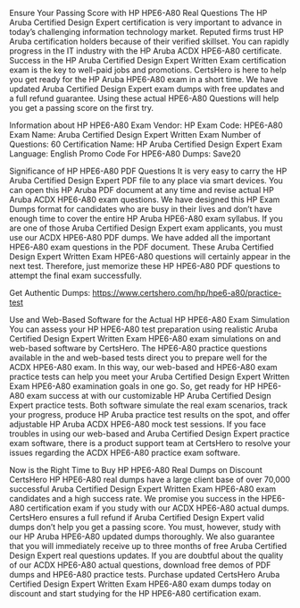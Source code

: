 Ensure Your Passing Score with HP HPE6-A80 Real Questions
The HP Aruba Certified Design Expert certification is very important to advance in today’s challenging information technology market. Reputed firms trust HP Aruba certification holders because of their verified skillset. You can rapidly progress in the IT industry with the HP Aruba ACDX HPE6-A80 certificate. Success in the HP Aruba Certified Design Expert Written Exam certification exam is the key to well-paid jobs and promotions. CertsHero is here to help you get ready for the HP Aruba HPE6-A80 exam in a short time. We have updated Aruba Certified Design Expert exam dumps with free updates and a full refund guarantee. Using these actual HPE6-A80 Questions will help you get a passing score on the first try.

Information about HP HPE6-A80 Exam
Vendor: HP
Exam Code: HPE6-A80
Exam Name: Aruba Certified Design Expert Written Exam
Number of Questions: 60
Certification Name: HP Aruba Certified Design Expert
Exam Language: English
Promo Code For HPE6-A80 Dumps: Save20


Significance of HP HPE6-A80 PDF Questions
It is very easy to carry the HP Aruba Certified Design Expert PDF file to any place via smart devices. You can open this HP Aruba PDF document at any time and revise actual HP Aruba ACDX HPE6-A80 exam questions. We have designed this HP Exam Dumps format for candidates who are busy in their lives and don’t have enough time to cover the entire HP Aruba HPE6-A80 exam syllabus. If you are one of those Aruba Certified Design Expert exam applicants, you must use our ACDX HPE6-A80 PDF dumps. We have added all the important HPE6-A80 exam questions in the PDF document. These Aruba Certified Design Expert Written Exam HPE6-A80 questions will certainly appear in the next test. Therefore, just memorize these HP HPE6-A80 PDF questions to attempt the final exam successfully.

Get Authentic Dumps: https://www.certshero.com/hp/hpe6-a80/practice-test

Use and Web-Based Software for the Actual HP HPE6-A80 Exam Simulation
You can assess your HP HPE6-A80 test preparation using realistic Aruba Certified Design Expert Written Exam HPE6-A80 exam simulations on and web-based software by CertsHero. The HPE6-A80 practice questions available in the and web-based tests direct you to prepare well for the ACDX HPE6-A80 exam. In this way, our web-based and HPE6-A80 exam practice tests can help you meet your Aruba Certified Design Expert Written Exam HPE6-A80 examination goals in one go. So, get ready for HP HPE6-A80 exam success at with our customizable HP Aruba Certified Design Expert practice tests. Both software simulate the real exam scenarios, track your progress, produce HP Aruba practice test results on the spot, and offer adjustable HP Aruba ACDX HPE6-A80 mock test sessions. If you face troubles in using our web-based and Aruba Certified Design Expert practice exam software, there is a product support team at CertsHero to resolve your issues regarding the ACDX HPE6-A80 practice exam software.



Now is the Right Time to Buy HP HPE6-A80 Real Dumps on Discount
CertsHero HP HPE6-A80 real dumps have a large client base of over 70,000 successful Aruba Certified Design Expert Written Exam HPE6-A80 exam candidates and a high success rate. We promise you success in the HPE6-A80 certification exam if you study with our ACDX HPE6-A80 actual dumps. CertsHero ensures a full refund if Aruba Certified Design Expert valid dumps don’t help you get a passing score. You must, however, study with our HP Aruba HPE6-A80 updated dumps thoroughly. We also guarantee that you will immediately receive up to three months of free Aruba Certified Design Expert real questions updates. If you are doubtful about the quality of our ACDX HPE6-A80 actual questions, download free demos of PDF dumps and HPE6-A80 practice tests. Purchase updated CertsHero Aruba Certified Design Expert Written Exam HPE6-A80 exam dumps today on discount and start studying for the HP HPE6-A80 certification exam.
